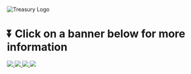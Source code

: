 ![Treasury Logo](https://i.ibb.co/gPN6x5P/Treasury250.png)

# ⏬ Click on a banner below for more information

<a href="https://github.com/lokka30/Treasury/wiki/About-Treasury">
    <img src="https://i.ibb.co/yQx8p42/about-treasury.png"></img>
</a>

<a href="https://github.com/lokka30/Treasury/wiki/Installing-Treasury">
    <img src="https://i.ibb.co/Hxktt1W/install-the-plugin.png"></img>
</a>

<a href="https://github.com/lokka30/Treasury/wiki">
    <img src="https://i.ibb.co/rk9v1Gj/read-the-official-wiki.png"></img>
</a>

<a href="https://github.com/lokka30/Treasury/wiki/Contact-Treasury's-Support-Team">
    <img src="https://i.ibb.co/tLzzhjM/contact-support.png"></img>
</a>

